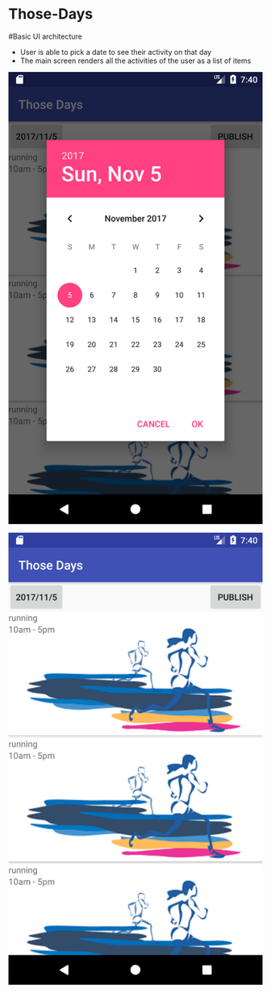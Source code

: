 # Those-Days

#Basic UI architecture

* User is able to pick a date to see their activity on that day
* The main screen renders all the activities of the user as a list of items


![Date picker](README/datePicker.png)

![Activities rendered as list](README/activityList.png)
